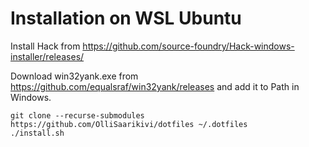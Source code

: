 # Installation on WSL Ubuntu

Install Hack from https://github.com/source-foundry/Hack-windows-installer/releases/

Download win32yank.exe from https://github.com/equalsraf/win32yank/releases and add it to Path in Windows.

```
git clone --recurse-submodules https://github.com/OlliSaarikivi/dotfiles ~/.dotfiles
./install.sh
```
